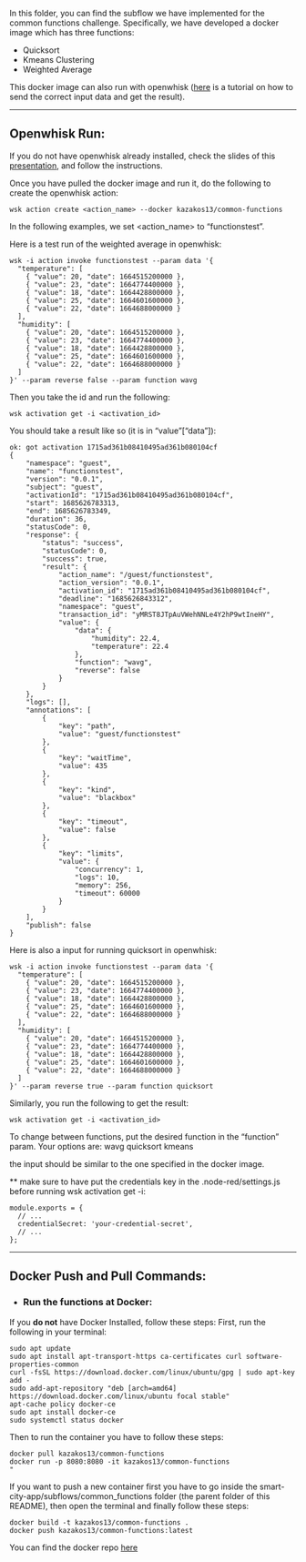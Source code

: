 In this folder, you can find the subflow we have implemented for the common functions challenge. Specifically, we have developed a docker image which has three functions:
* Quicksort
* Kmeans Clustering
* Weighted Average

This docker image can also run with openwhisk ([here](https://docs.google.com/document/d/1qboEuLH-l-9isQfCn9RzCzkCyO4TYGtqEFc8UejJHHo/edit#bookmark=id.j3wtc5rmsiuz) is a tutorial on how to send the correct input data and get the result).

---
## Openwhisk Run:

If you do not have openwhisk already installed, check the slides of this [presentation](https://github.com/gkousiouris/2ndPHYSICSHackathon/blob/main/2nd%20Hackathon.pdf), and follow the instructions.

Once you have pulled the docker image and run it, do the following to create the openwhisk action:
```shell
wsk action create <action_name> --docker kazakos13/common-functions
```

In the following examples, we set <action_name> to “functionstest”.

Here is a test run of the weighted average in openwhisk:
```shell
wsk -i action invoke functionstest --param data '{
  "temperature": [
    { "value": 20, "date": 1664515200000 },
    { "value": 23, "date": 1664774400000 },
    { "value": 18, "date": 1664428800000 },
    { "value": 25, "date": 1664601600000 },
    { "value": 22, "date": 1664688000000 }
  ],
  "humidity": [
    { "value": 20, "date": 1664515200000 },
    { "value": 23, "date": 1664774400000 },
    { "value": 18, "date": 1664428800000 },
    { "value": 25, "date": 1664601600000 },
    { "value": 22, "date": 1664688000000 }
  ]
}' --param reverse false --param function wavg
```
Then you take the id and run the following:
```shell
wsk activation get -i <activation_id>
```

You should take a result like so (it is in “value”[“data”]):
```shell
ok: got activation 1715ad361b08410495ad361b080104cf
{
    "namespace": "guest",
    "name": "functionstest",
    "version": "0.0.1",
    "subject": "guest",
    "activationId": "1715ad361b08410495ad361b080104cf",
    "start": 1685626783313,
    "end": 1685626783349,
    "duration": 36,
    "statusCode": 0,
    "response": {
        "status": "success",
        "statusCode": 0,
        "success": true,
        "result": {
            "action_name": "/guest/functionstest",
            "action_version": "0.0.1",
            "activation_id": "1715ad361b08410495ad361b080104cf",
            "deadline": "1685626843312",
            "namespace": "guest",
            "transaction_id": "yMRST8JTpAuVWehNNLe4Y2hP9wtIneHY",
            "value": {
                "data": {
                    "humidity": 22.4,
                    "temperature": 22.4
                },
                "function": "wavg",
                "reverse": false
            }
        }
    },
    "logs": [],
    "annotations": [
        {
            "key": "path",
            "value": "guest/functionstest"
        },
        {
            "key": "waitTime",
            "value": 435
        },
        {
            "key": "kind",
            "value": "blackbox"
        },
        {
            "key": "timeout",
            "value": false
        },
        {
            "key": "limits",
            "value": {
                "concurrency": 1,
                "logs": 10,
                "memory": 256,
                "timeout": 60000
            }
        }
    ],
    "publish": false
}
```

Here is also a input for running quicksort in openwhisk:
```shell
wsk -i action invoke functionstest --param data '{
  "temperature": [
    { "value": 20, "date": 1664515200000 },
    { "value": 23, "date": 1664774400000 },
    { "value": 18, "date": 1664428800000 },
    { "value": 25, "date": 1664601600000 },
    { "value": 22, "date": 1664688000000 }
  ],
  "humidity": [
    { "value": 20, "date": 1664515200000 },
    { "value": 23, "date": 1664774400000 },
    { "value": 18, "date": 1664428800000 },
    { "value": 25, "date": 1664601600000 },
    { "value": 22, "date": 1664688000000 }
  ]
}' --param reverse true --param function quicksort
```

Similarly, you run the following to get the result:
```shell
wsk activation get -i <activation_id>
```

To change between functions, put the desired function in the “function” param. Your options are: 
wavg
quicksort
kmeans

the input should be similar to the one specified in the docker image.

** make sure to have put the credentials key in the .node-red/settings.js before running wsk activation get -i:
```shell
module.exports = {
  // ...
  credentialSecret: 'your-credential-secret',
  // ...
};
```




---
## Docker Push and Pull Commands:

* ### Run the functions at Docker:

If you <strong>do not</strong> have Docker Installed, follow these steps:
First, run the following in your terminal:

```
sudo apt update
sudo apt install apt-transport-https ca-certificates curl software-properties-common
curl -fsSL https://download.docker.com/linux/ubuntu/gpg | sudo apt-key add -
sudo add-apt-repository "deb [arch=amd64] https://download.docker.com/linux/ubuntu focal stable"
apt-cache policy docker-ce
sudo apt install docker-ce
sudo systemctl status docker
```
Then to run the container you have to follow these steps:
```
docker pull kazakos13/common-functions
docker run -p 8080:8080 -it kazakos13/common-functions
"
```
If you want to push a new container first you have to go inside the smart-city-app/subflows/common_functions folder (the parent folder of this README), then open the terminal and finally follow these steps:
```
docker build -t kazakos13/common-functions .
docker push kazakos13/common-functions:latest
```

You can find the docker repo [here](https://hub.docker.com/r/kazakos13/common-functions)
